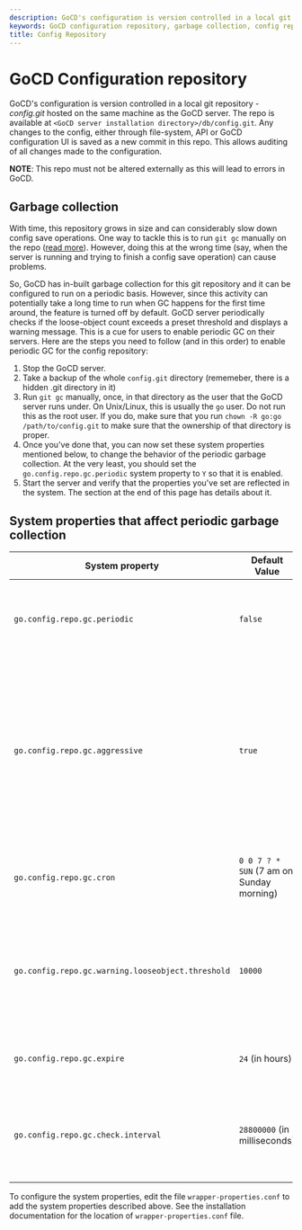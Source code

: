 ```yaml
---
description: GoCD's configuration is version controlled in a local git repository. It allows auditing of all changes made to the configuration.
keywords: GoCD configuration repository, garbage collection, config repo, config-repo
title: Config Repository
---
```


# GoCD Configuration repository

GoCD's configuration is version controlled in a local git repository - *config.git* hosted on the same machine as the
GoCD server. The repo is available at `<GoCD server installation directory>/db/config.git`. Any changes to the config,
either through file-system, API or GoCD configuration UI is saved as a new commit in this repo. This allows auditing of
all changes made to the configuration.

**NOTE**: This repo must not be altered externally as this will lead to errors in GoCD.

## Garbage collection

With time, this repository grows in size and can considerably slow down config save operations. One way to
tackle this is to run `git gc` manually on the repo ([read more](https://git-scm.com/docs/git-gc)). However, doing this
at the wrong time (say, when the server is running and trying to finish a config save operation) can cause problems.

So, GoCD has in-built garbage collection for this git repository and it can be configured to run on a periodic
basis. However, since this activity can potentially take a long time to run when GC happens for the first time around,
the feature is turned off by default. GoCD server periodically checks if the loose-object count exceeds a preset
threshold and displays a warning message. This is a cue for users to enable periodic GC on their servers. Here are the
steps you need to follow (and in this order) to enable periodic GC for the config repository:

1. Stop the GoCD server.
2. Take a backup of the whole `config.git` directory (rememeber, there is a hidden .git directory in it)
3. Run `git gc` manually, once, in that directory as the user that the GoCD server runs under. On Unix/Linux, this is
   usually the `go` user. Do not run this as the root user. If you do, make sure that you run `chown -R go:go
   /path/to/config.git` to make sure that the ownership of that directory is proper.
4. Once you've done that, you can now set these system properties mentioned below, to change the behavior of the
   periodic garbage collection. At the very least, you should set the `go.config.repo.gc.periodic` system property to
   `Y` so that it is enabled.
5. Start the server and verify that the properties you've set are reflected in the system. The section at the end of
   this page has details about it.

## System properties that affect periodic garbage collection

| System property                                   | Default Value                            | Description                                                                                                                                                                                        |
| ------------------------------------------------- | ---------------------------------------- | -------------------------------------------------------------------------------------------------------------------------------------------------------------------------------------------------- |
| `go.config.repo.gc.periodic`                      | `false`                                  | Flag that enables the periodic garbage collection of `config.git` repository.                                                                                                                      |
| `go.config.repo.gc.aggressive`                    | `true`                                   | This will cause the GC to run more aggressively. For large repositories, this can take a significant amount of time. It is recommended to set this to `false` if the frequency of GC is very high. |
| `go.config.repo.gc.cron`                          | `0 0 7 ? * SUN` (7 am on Sunday morning) | The [cron expression](../configuration/configuration_reference.html#timer) that describes when GC should happen.                                                                                   |
| `go.config.repo.gc.warning.looseobject.threshold` | `10000`                                  | If loose object count grows beyond this threshold, a warning is displayed in the server health messages popup.                                                                                     |
| `go.config.repo.gc.expire`                        | `24`  (in hours)                         | Objects older than this period (in hours) will be pruned.                                                                                                                                          |
| `go.config.repo.gc.check.interval`                | `28800000`  (in milliseconds)            | Frequency of checking for loose object count, specified in milliseconds with default set to *8 hours*.                                                                                             |

To configure the system properties, edit the file `wrapper-properties.conf` to add the system properties described above. See the installation documentation for the location of `wrapper-properties.conf` file.
